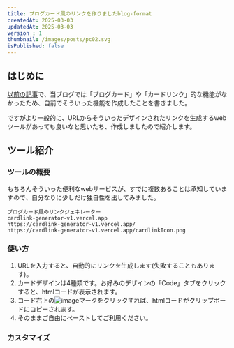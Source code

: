 ```yaml
---
title: ブログカード風のリンクを作りましたblog-format
createdAt: 2025-03-03
updatedAt: 2025-03-03
version : 1
thumbnail: /images/posts/pc02.svg
isPublished: false
---
```

## はじめに
[以前の記事](/posts/2024-12-25/)で、当ブログでは「ブログカード」や「カードリンク」的な機能がなかったため、自前でそういった機能を作成したことを書きました。

ですがより一般的に、URLからそういったデザインされたリンクを生成するwebツールがあっても良いなと思いたち、作成しましたので紹介します。

## ツール紹介
### ツールの概要
もちろんそういった便利なwebサービスが、すでに複数あることは承知していますので、自分なりに少しだけ独自性を出してみました。

```Link
ブログカード風のリンクジェネレーター
cardlink-generator-v1.vercel.app
https://cardlink-generator-v1.vercel.app/
https://cardlink-generator-v1.vercel.app/cardlinkIcon.png
```
### 使い方
1. URLを入力すると、自動的にリンクを生成します(失敗することもあります)。
2. カードデザインは4種類です。お好みのデザインの「Code」タブをクリックすると、htmlコードが表示されます。
3. コード右上の![image](/images/posts/2025-03-03_01_inline.png)マークをクリックすれば、htmlコードがクリップボードにコピーされます。
4. そのままご自由にペーストしてご利用ください。

### カスタマイズ

